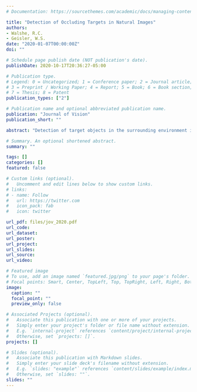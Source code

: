 ```yaml
---
# Documentation: https://sourcethemes.com/academic/docs/managing-content/

title: "Detection of Occluding Targets in Natural Images"
authors:
- Walshe, R.C.
- Geisler, W.S.
date: "2020-01-07T00:00:00Z"
doi: ""

# Schedule page publish date (NOT publication's date).
publishDate: 2020-10-17T20:36:27-05:00

# Publication type.
# Legend: 0 = Uncategorized; 1 = Conference paper; 2 = Journal article;
# 3 = Preprint / Working Paper; 4 = Report; 5 = Book; 6 = Book section;
# 7 = Thesis; 8 = Patent
publication_types: ["2"]

# Publication name and optional abbreviated publication name.
publication: "Journal of Vision"
publication_short: ""

abstract: "Detection of target objects in the surrounding environment is a common visual task. There is a vast psychophysical and modeling literature concerning the detection of targets in artificial and natural backgrounds. Most studies involve detection of additive targets or of some form of image distortion. Although much has been learned from these studies, the targets that most often occur under natural conditions are neither additive nor distorting; rather, they are opaque targets that occlude the backgrounds behind them. Here, we describe our efforts to measure and model detection of occluding targets in natural backgrounds. To systematically vary the properties of the backgrounds, we used the constrained sampling approach of Sebastian, Abrams, and Geisler (2017).  Specifically, millions of calibrated gray-scale natural-image patches were sorted into a 3D histogram along the dimensions of luminance, contrast, and phase-invariant similarity to the target. Eccentricity psychometric functions (accuracy as a function of retinal eccentricity) were measured for four different occluding targets and 15 different combinations of background luminance, contrast, and similarity, with a different randomly sampled background on each trial. The complex pattern of results was consistent across the three subjects, and was largely explained by a principled model observer (with only a single efficiency parameter) that combines three image cues (pattern, silhouette, and edge) and four well-known properties of the human visual system (optical blur, blurring and downsampling by the ganglion cells, divisive normalization, intrinsic position uncertainty). The model also explains the thresholds for additive foveal targets in natural backgrounds reported in Sebastian et al. (2017)."

# Summary. An optional shortened abstract.
summary: ""

tags: []
categories: []
featured: false

# Custom links (optional).
#   Uncomment and edit lines below to show custom links.
# links:
# - name: Follow
#   url: https://twitter.com
#   icon_pack: fab
#   icon: twitter

url_pdf: files/jov_2020.pdf
url_code:
url_dataset:
url_poster:
url_project: 
url_slides:
url_source:
url_video:

# Featured image
# To use, add an image named `featured.jpg/png` to your page's folder. 
# Focal points: Smart, Center, TopLeft, Top, TopRight, Left, Right, BottomLeft, Bottom, BottomRight.
image:
  caption: ""
  focal_point: ""
  preview_only: false

# Associated Projects (optional).
#   Associate this publication with one or more of your projects.
#   Simply enter your project's folder or file name without extension.
#   E.g. `internal-project` references `content/project/internal-project/index.md`.
#   Otherwise, set `projects: []`.
projects: []

# Slides (optional).
#   Associate this publication with Markdown slides.
#   Simply enter your slide deck's filename without extension.
#   E.g. `slides: "example"` references `content/slides/example/index.md`.
#   Otherwise, set `slides: ""`.
slides: ""
---
```

